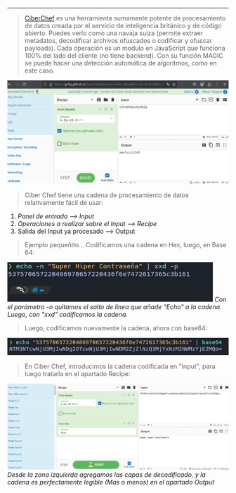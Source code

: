 
------------
>[CiberChef](https://gchq.github.io/CyberChef/) es una herramienta sumamente potente de procesamiento de datos creada por el servicio de inteligencia británico y de código abierto. Puedes verlo como una navaja suiza (permite extraer metadatos, decodificar archivos ofuscados o codificar y ofuscar payloads). Cada operación es un modulo en JavaScript que funciona 100% del lado del cliente (no tiene backend). Con su función MAGIC se puede hacer una detección automática de algoritmos, como en este caso.

![\1](/Attachments/Pasted%20image%2020250510155339.png)

>Ciber Chef tiene una cadena de procesamiento de datos relativamente fácil de usar:
1. _Panel de entrada --> Input_
2. _Operaciones a realizar sobre el Input --> Recipe_
3. Salida del Input ya procesado --> Output

>Ejemplo pequeñito...
>Codificamos una cadena en Hex, luego, en Base 64:

![\1](/Attachments/Pasted%20image%2020250611042402.png)
_Con el parámetro -n quitamos el salto de linea que añade "Echo" a la cadena. Luego, con "xxd" codificamos la cadena._

>Luego, codificamos nuevamente la cadena, ahora con base64:

![\1](/Attachments/Pasted%20image%2020250611044309.png)

>En Ciber Chef, introducimos la cadena codificada en "Input", para luego tratarla en el apartado Recipe:

![\1](/Attachments/Pasted%20image%2020250611045119.png)
_Desde la zona izquierda agregamos las capas de decodificado, y la cadena es perfectamente legible (Mas o menos) en el apartado Output_

